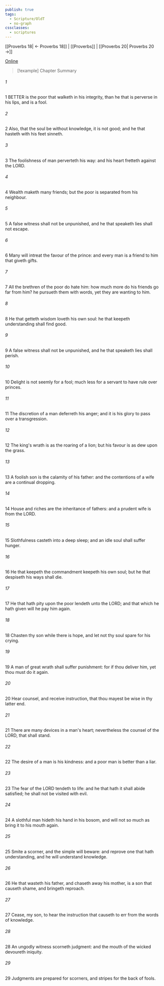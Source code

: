 ```yaml
---
publish: true
tags:
  - Scripture/OldT
  - no-graph
cssclasses:
  - scriptures
---
```

[[Proverbs 18| ← Proverbs 18]] | [[Proverbs]] | [[Proverbs 20| Proverbs 20 →]]

[Online](https://churchofjesuschrist.org/study/scriptures/ot/prov/19?lang=eng)

>[!example] Chapter Summary
>
###### 1
1 BETTER is the poor that walketh in his integrity, than he that is perverse in his lips, and is a fool.
###### 2
2 Also, that the soul be without knowledge, it is not good; and he that hasteth with his feet sinneth.
###### 3
3 The foolishness of man perverteth his way: and his heart fretteth against the LORD.
###### 4
4 Wealth maketh many friends; but the poor is separated from his neighbour.
###### 5
5 A false witness shall not be unpunished, and he that speaketh lies shall not escape.
###### 6
6 Many will intreat the favour of the prince: and every man is a friend to him that giveth gifts.
###### 7
7 All the brethren of the poor do hate him: how much more do his friends go far from him?  he pursueth them with words, yet they are wanting to him.
###### 8
8 He that getteth wisdom loveth his own soul: he that keepeth understanding shall find good.
###### 9
9 A false witness shall not be unpunished, and he that speaketh lies shall perish.
###### 10
10 Delight is not seemly for a fool; much less for a servant to have rule over princes.
###### 11
11 The discretion of a man deferreth his anger; and it is his glory to pass over a transgression.
###### 12
12 The king's wrath is as the roaring of a lion; but his favour is as dew upon the grass.
###### 13
13 A foolish son is the calamity of his father: and the contentions of a wife are a continual dropping.
###### 14
14 House and riches are the inheritance of fathers: and a prudent wife is from the LORD.
###### 15
15 Slothfulness casteth into a deep sleep; and an idle soul shall suffer hunger.
###### 16
16 He that keepeth the commandment keepeth his own soul; but he that despiseth his ways shall die.
###### 17
17 He that hath pity upon the poor lendeth unto the LORD; and that which he hath given will he pay him again.
###### 18
18 Chasten thy son while there is hope, and let not thy soul spare for his crying.
###### 19
19 A man of great wrath shall suffer punishment: for if thou deliver him, yet thou must do it again.
###### 20
20 Hear counsel, and receive instruction, that thou mayest be wise in thy latter end.
###### 21
21 There are many devices in a man's heart; nevertheless the counsel of the LORD, that shall stand.
###### 22
22 The desire of a man is his kindness: and a poor man is better than a liar.
###### 23
23 The fear of the LORD tendeth to life: and he that hath it shall abide satisfied; he shall not be visited with evil.
###### 24
24 A slothful man hideth his hand in his bosom, and will not so much as bring it to his mouth again.
###### 25
25 Smite a scorner, and the simple will beware: and reprove one that hath understanding, and he will understand knowledge.
###### 26
26 He that wasteth his father, and chaseth away his mother, is a son that causeth shame, and bringeth reproach.
###### 27
27 Cease, my son, to hear the instruction that causeth to err from the words of knowledge.
###### 28
28 An ungodly witness scorneth judgment: and the mouth of the wicked devoureth iniquity.
###### 29
29 Judgments are prepared for scorners, and stripes for the back of fools.



